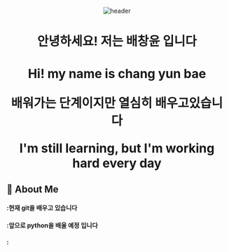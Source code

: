 <!-- README.md -->
 <!--Header-->
  <p align="center">
  <img src="https://capsule-render.vercel.app/api?type=waving&color=gradient&height=300&section=header&text=Good%20to%20see%20you%20%F0%9F%A4%97" alt="header" />
</p>
<h1 align="center">  안녕하세요! 저는 배창윤 입니다</h1>
 <h1 align="center"> Hi! my name is chang yun bae
   <p align="center">배워가는 단계이지만 열심히 배우고있습니다</p>
  <p align="center">I'm still learning, but I'm working hard every day</p>

 <!--Body-->
  
  ## 👀 About Me
  #### :현재 git을 배우고 있습니다
  #### :앞으로 python을 배울 예정 입니다
  #### :
